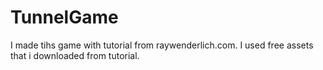 # TunnelGame
I made tihs game with tutorial from raywenderlich.com. I used free assets that i downloaded from tutorial.
